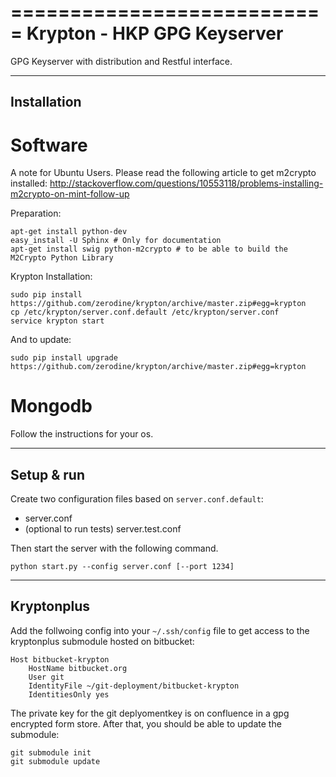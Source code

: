 ===========================
Krypton - HKP GPG Keyserver
===========================

GPG Keyserver with distribution and Restful interface.

------------
Installation
------------

Software
========

A note for Ubuntu Users. Please read the following article to get m2crypto installed:
http://stackoverflow.com/questions/10553118/problems-installing-m2crypto-on-mint-follow-up

Preparation:

    apt-get install python-dev
    easy_install -U Sphinx # Only for documentation
    apt-get install swig python-m2crypto # to be able to build the M2Crypto Python Library

Krypton Installation:

    sudo pip install https://github.com/zerodine/krypton/archive/master.zip#egg=krypton
    cp /etc/krypton/server.conf.default /etc/krypton/server.conf
    service krypton start

And to update:

    sudo pip install upgrade https://github.com/zerodine/krypton/archive/master.zip#egg=krypton

Mongodb
=======

Follow the instructions for your os.

-----------
Setup & run
-----------

Create two configuration files based on ``server.conf.default``:

 * server.conf
 * (optional to run tests) server.test.conf

Then start the server with the following command.

    python start.py --config server.conf [--port 1234]

-----------
Kryptonplus
-----------

Add the follwoing config into your ``~/.ssh/config`` file to get access to the kryptonplus submodule hosted on bitbucket:

    Host bitbucket-krypton
        HostName bitbucket.org
        User git
        IdentityFile ~/git-deployment/bitbucket-krypton
        IdentitiesOnly yes

The private key for the git deplyomentkey is on confluence in a gpg encrypted form store.
After that, you should be able to update the submodule:

    git submodule init
    git submodule update